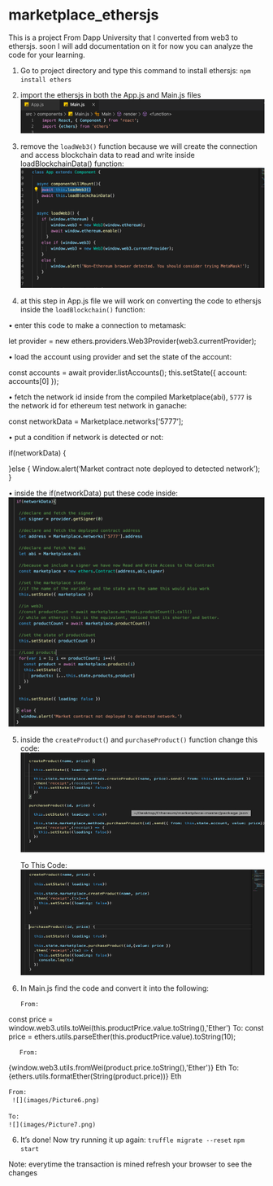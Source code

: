 # marketplace_ethersjs
This is a project From Dapp University that I converted from web3 to ethersjs.
soon I will add documentation on it for now you can analyze the code for your learning.


1. Go to project directory and type this command to install ethersjs:
  `npm install ethers`
  
2. import the ethersjs in both the App.js and Main.js files
   ![](images/Picture1.png)

3. remove the `loadWeb3()` function because we will create the connection and access blockchain data to   read and write inside loadBlockchainData() function:
    ![](images/Picture2.png)

4. at this step in App.js file we will work on converting the code to ethersjs inside the `loadBlockchain()` function:

•	enter this code to make a connection to metamask:

let provider = new ethers.providers.Web3Provider(web3.currentProvider);

•	load the account using provider and set the state of the account:

const accounts = await provider.listAccounts();
this.setState({ account: accounts[0] });

•	fetch the network id inside from the compiled Marketplace(abi), `5777` is the network id for ethereum test network in ganache:

const networkData = Marketplace.networks[‘5777’];

•	put a condition if network is detected or not:

if(networkData)
{

}else
{
  Window.alert(‘Market contract note deployed to detected network’);
}


  •	inside the if(networkData) put these code inside:
    ![](images/Picture3.png)

5.	inside the `createProduct(`) and `purchaseProduct()` function change this code:
      ![](images/Picture4.png)

      To This Code:
      ![](images/Picture5.png)

6. In Main.js find the code and convert it into the following:
      
       From:
const price = window.web3.utils.toWei(this.productPrice.value.toString(),'Ether')
       To:
const price = ethers.utils.parseEther(this.productPrice.value).toString(10);

       From:
<td>{window.web3.utils.fromWei(product.price.toString(),'Ether')} Eth</td>
       To:
<td>{ethers.utils.formatEther(String(product.price))} Eth</td>

    From:
     ![](images/Picture6.png)

    To:
    ![](images/Picture7.png)

6.	It’s done!  Now try running it up again:
`truffle migrate --reset`
`npm start`

Note: everytime the transaction is mined refresh your browser to see the changes